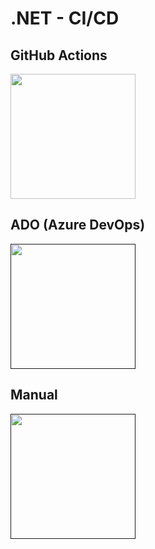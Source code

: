 # .NET - CI/CD

## GitHub Actions
[<img src="./Assets/2022-04-17-16-31-50.png" width="200" />](https://www.google.com/)

## ADO (Azure DevOps)
[<img src="./Assets/2022-04-17-16-31-32.png" width="200" />]()

## Manual
[<img src="./Assets/2022-04-17-16-32-06.png" width="200" />]()